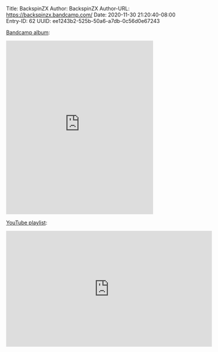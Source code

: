 Title: BackspinZX
Author: BackspinZX
Author-URL: https://backspinzx.bandcamp.com/
Date: 2020-11-30 21:20:40-08:00
Entry-ID: 62
UUID: ee1243b2-525b-50a6-a7db-0c56d0e67243

[Bandcamp album](https://backspinzx.bandcamp.com/album/novembeat-2020):

<iframe style="border: 0; width: 400px; height: 472px;" src="https://bandcamp.com/EmbeddedPlayer/album=461812853/size=large/bgcol=ffffff/linkcol=0687f5/artwork=small/transparent=true/" seamless><a href="https://backspinzx.bandcamp.com/album/novembeat-2020">Novembeat 2020 by BackspinZX</a></iframe>

[YouTube playlist](https://www.youtube.com/playlist?list=PL-s0uYmyfJtphPtaE82nqsaRoN6C_jvYb):

<iframe width="560" height="315" src="https://www.youtube.com/embed/videoseries?list=PL-s0uYmyfJtphPtaE82nqsaRoN6C_jvYb" frameborder="0" allow="accelerometer; autoplay; clipboard-write; encrypted-media; gyroscope; picture-in-picture" allowfullscreen></iframe>